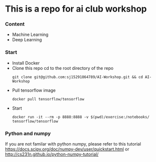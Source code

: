 # This is a repo for ai club workshop

### Content
* Machine Learning
* Deep Learning

### Start
* Install Docker
* Clone this repo cd to the root directory of the repo
    ```
    git clone git@github.com:sj15291864789/AI-Workshop.git && cd AI-Workshop
    ```
* Pull tensorflow image
    ```
    docker pull tensorflow/tensorflow
    ```
* Start
    ``` 
    docker run -it --rm -p 8888:8888 -v $(pwd)/exercise:/notebooks/ tensorflow/tensorflow
    ```
### Python and numpy
If you are not familar with python numpy, please refer to this tutorial https://docs.scipy.org/doc/numpy-dev/user/quickstart.html or http://cs231n.github.io/python-numpy-tutorial/


